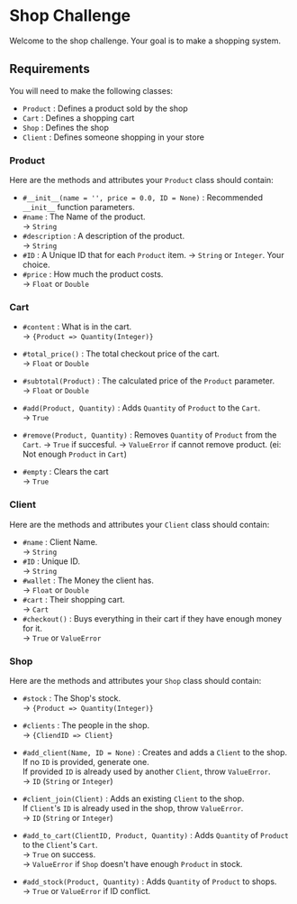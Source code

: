 # Shop Challenge

Welcome to the shop challenge.
Your goal is to make a shopping system.

## Requirements

You will need to make the following classes:

-   `Product`
    : Defines a product sold by the shop
-   `Cart`
    : Defines a shopping cart
-   `Shop`
    : Defines the shop
-   `Client`
    : Defines someone shopping in your store

### Product

Here are the methods and attributes your `Product` class should contain:
- 	`#__init__(name = '', price = 0.0, ID = None)`
	: Recommended `__init__` function parameters.
-   `#name`
    : The Name of the product.  
    -> `String`
-   `#description`
    : A description of the product.  
    -> `String`
-   `#ID`
    : A Unique ID that for each `Product` item.
    -> `String` or `Integer`. Your choice.
-   `#price`
    : How much the product costs.  
    -> `Float` or `Double`

### Cart

-   `#content`
    : What is in the cart.  
    -> `{Product => Quantity(Integer)}`

-   `#total_price()`
    : The total checkout price of the cart.  
    -> `Float` or `Double`

-   `#subtotal(Product)`
    : The calculated price of the `Product` parameter.  
    -> `Float` or `Double`
-   `#add(Product, Quantity)`
    : Adds `Quantity` of `Product` to the `Cart`.  
    -> `True`
-   `#remove(Product, Quantity)`
    : Removes `Quantity` of `Product` from the `Cart`.
    -> `True` if succesful.
    -> `ValueError` if cannot remove product. (ei: Not enough `Product` in `Cart`)
-   `#empty`
    : Clears the cart  
    -> `True`

### Client

Here are the methods and attributes your `Client` class should contain:

-   `#name`
    : Client Name.  
    -> `String`
-   `#ID`
    : Unique ID.  
    -> `String`
-   `#wallet`
    : The Money the client has.  
    -> `Float` or `Double`
-   `#cart`
    : Their shopping cart.  
    -> `Cart`
-   `#checkout()`
    : Buys everything in their cart if they have enough money for it.  
    -> `True` or `ValueError`

### Shop

Here are the methods and attributes your `Shop` class should contain:

-   `#stock`
    : The Shop's stock.  
    -> `{Product => Quantity(Integer)}`
-   `#clients`
    : The people in the shop.  
    -> `{CliendID => Client}`
-   `#add_client(Name, ID = None)`
    : Creates and adds a `Client` to the shop.  
    If no `ID` is provided, generate one.  
    If provided `ID` is already used by another `Client`, throw `ValueError`.  
    -> `ID` (`String` or `Integer`)
-   `#client_join(Client)`
    : Adds an existing `Client` to the shop.  
     If `Client`'s `ID` is already used in the shop, throw `ValueError`.  
     -> `ID` (`String` or `Integer`)

-   `#add_to_cart(ClientID, Product, Quantity)`
    : Adds `Quantity` of `Product` to the `Client`'s `Cart`.  
    -> `True` on success.  
    -> `ValueError` if `Shop` doesn't have enough `Product` in stock.
-	`#add_stock(Product, Quantity)`
	: Adds `Quantity` of `Product` to shops.  
	-> `True` or `ValueError` if ID conflict.
